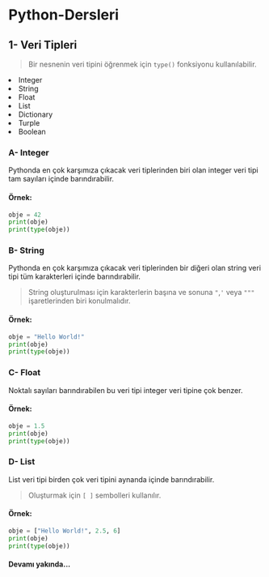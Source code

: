 # Python-Dersleri


## 1- Veri Tipleri

> Bir nesnenin veri tipini öğrenmek için <code>type()</code> fonksiyonu kullanılabilir.
<li>Integer</li>
<li>String</li>
<li>Float</li>
<li>List</li>
<li>Dictionary</li>
<li>Turple</li>
<li>Boolean</li>

### A- Integer
Pythonda en çok karşımıza çıkacak veri tiplerinden biri olan integer veri tipi tam sayıları içinde barındırabilir.

#### Örnek:
```python
obje = 42
print(obje)
print(type(obje))
```

### B- String
Pythonda en çok karşımıza çıkacak veri tiplerinden bir diğeri olan string veri tipi tüm karakterleri içinde barındırabilir.
> String oluşturulması için karakterlerin başına ve sonuna <code>"</code>,<code>'</code> veya <code>"""</code> işaretlerinden biri konulmalıdır.

#### Örnek:
```python
obje = "Hello World!"
print(obje)
print(type(obje))
```


### C- Float
Noktalı sayıları barındırabilen bu veri tipi integer veri tipine çok benzer.

#### Örnek:
```python
obje = 1.5
print(obje)
print(type(obje))
```

### D- List
List veri tipi birden çok veri tipini aynanda içinde barındırabilir.
> Oluşturmak için <code>[ ]</code> sembolleri kullanılır.

#### Örnek:
```python
obje = ["Hello World!", 2.5, 6]
print(obje)
print(type(obje))
```
#### Devamı yakında...
